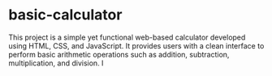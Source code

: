 # basic-calculator
This project is a simple yet functional web-based calculator developed using HTML, CSS, and JavaScript. It provides users with a clean interface to perform basic arithmetic operations such as addition, subtraction, multiplication, and division. I
